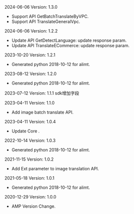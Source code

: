 2024-06-06 Version: 1.3.0
- Support API GetBatchTranslateByVPC.
- Support API TranslateGeneralVpc.


2024-06-06 Version: 1.2.2
- Update API GetDetectLanguage: update response param.
- Update API TranslateECommerce: update response param.


2023-10-20 Version: 1.2.1
- Generated python 2018-10-12 for alimt.

2023-08-12 Version: 1.2.0
- Generated python 2018-10-12 for alimt.

2023-07-12 Version: 1.1.1
sdk增加字段

2023-04-11 Version: 1.1.0
- Add image batch translate API.

2023-04-11 Version: 1.0.4
- Update Core .

2022-10-14 Version: 1.0.3
- Generated python 2018-10-12 for alimt.

2021-11-15 Version: 1.0.2
- Add Ext parameter to image translation API.

2021-05-18 Version: 1.0.1
- Generated python 2018-10-12 for alimt.

2020-12-29 Version: 1.0.0
- AMP Version Change.

